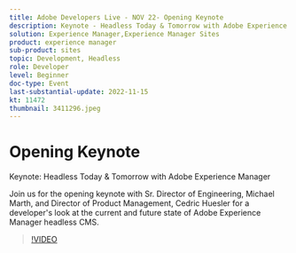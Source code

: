 ```yaml
---
title: Adobe Developers Live - NOV 22- Opening Keynote
description: Keynote - Headless Today & Tomorrow with Adobe Experience ManagerJoin us for the opening keynote with Sr. Director of Engineering, Michael Marth, and Director of Product Management, Cedric Huesler for a developer's look at the current and future state of Adobe Experience Manager headless CMS.
solution: Experience Manager,Experience Manager Sites
product: experience manager
sub-product: sites
topic: Development, Headless
role: Developer
level: Beginner
doc-type: Event
last-substantial-update: 2022-11-15
kt: 11472
thumbnail: 3411296.jpeg
---
```

# Opening Keynote

Keynote: Headless Today & Tomorrow with Adobe Experience Manager

Join us for the opening keynote with Sr. Director of Engineering, Michael Marth, and Director of Product Management, Cedric Huesler for a developer's look at the current and future state of Adobe Experience Manager headless CMS.

>[!VIDEO](https://video.tv.adobe.com/v/3411296/?quality=12&learn=on)
